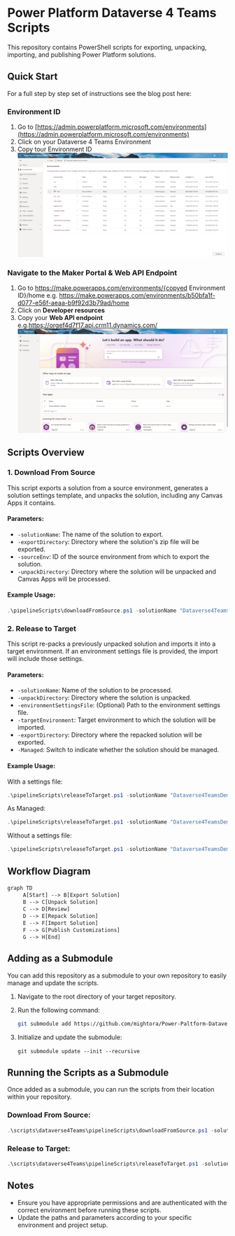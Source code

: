 # Power Platform Dataverse 4 Teams Scripts

This repository contains PowerShell scripts for exporting, unpacking, importing, and publishing Power Platform solutions.

## Quick Start
For a full step by step set of instructions see the blog post here:

### Environment ID
1. Go to [https://admin.powerplatform.microsoft.com/environments](https://admin.powerplatform.microsoft.com/environments)
2. Click on your Dataverse 4 Teams Environment
3. Copy tour Environment ID
![step1](images/brave_dTvPerppTb.gif)

### Navigate to the Maker Portal & Web API Endpoint
1. Go to https://make.powerapps.com/environments/{copyed Environment ID}/home e.g. https://make.powerapps.com/environments/b50bfa1f-d077-e56f-aeaa-b9f92d3b79ad/home
2. Click on **Developer resources**
3. Copy your **Web API endpoint** e.g.https://orgef4d7f17.api.crm11.dynamics.com/
![step2](images/brave_6FKD0p5Svj.gif)


## Scripts Overview

### 1. Download From Source

This script exports a solution from a source environment, generates a solution settings template, and unpacks the solution, including any Canvas Apps it contains.

#### Parameters:

- `-solutionName`: The name of the solution to export.
- `-exportDirectory`: Directory where the solution's zip file will be exported.
- `-sourceEnv`: ID of the source environment from which to export the solution.
- `-unpackDirectory`: Directory where the solution will be unpacked and Canvas Apps will be processed.

#### Example Usage:

```powershell
.\pipelineScripts\downloadFromSource.ps1 -solutionName "Dataverse4TeamsDemo" -exportDirectory ".\demo\dataverse4TeamsDemo" -sourceEnv "1838fca4-6258-e6b8-a710-60838df81aa3" -unpackDirectory ".\demo\dataverse4TeamsDemo\unpacked"
```


### 2. Release to Target

This script re-packs a previously unpacked solution and imports it into a target environment. If an environment settings file is provided, the import will include those settings.

#### Parameters:

- `-solutionName`: Name of the solution to be processed.
- `-unpackDirectory`: Directory where the solution is unpacked.
- `-environmentSettingsFile`: (Optional) Path to the environment settings file.
- `-targetEnvironment`: Target environment to which the solution will be imported.
- `-exportDirectory`: Directory where the repacked solution will be exported.
- `-Managed`: Switch to indicate whether the solution should be managed.

#### Example Usage:

With a settings file:

```powershell
.\pipelineScripts\releaseToTarget.ps1 -solutionName "Dataverse4TeamsDemo" -unpackDirectory ".\demo\dataverse4TeamsDemo\unpacked" -exportDirectory ".\demo\dataverse4TeamsDemo" -environmentSettingsFile ".\demo\settings.json" -targetEnvironment "5fc7b0a0-dc6e-e682-8886-bad6dac246a7"
```

As Managed:

```powershell
.\pipelineScripts\releaseToTarget.ps1 -solutionName "Dataverse4TeamsDemo" -unpackDirectory ".\demo\dataverse4TeamsDemo\unpacked" -exportDirectory ".\demo\dataverse4TeamsDemo" -environmentSettingsFile ".\demo\settings.json" -targetEnvironment "5fc7b0a0-dc6e-e682-8886-bad6dac246a7" -managed
```

Without a settings file:

```powershell
.\pipelineScripts\releaseToTarget.ps1 -solutionName "Dataverse4TeamsDemo" -unpackDirectory ".\demo\dataverse4TeamsDemo\unpacked" -exportDirectory ".\demo\dataverse4TeamsDemo" -targetEnvironment "5fc7b0a0-dc6e-e682-8886-bad6dac246a7"
```


## Workflow Diagram

```mermaid
graph TD
     A[Start] --> B[Export Solution]     
     B --> C[Unpack Solution]     
     C --> D[Review]     
     D --> E[Repack Solution]     
     E --> F[Import Solution]     
     F --> G[Publish Customizations]     
     G --> H[End]
```


## Adding as a Submodule

You can add this repository as a submodule to your own repository to easily manage and update the scripts.

1. Navigate to the root directory of your target repository.
    
2. Run the following command:
    
    ```bash
    git submodule add https://github.com/mightora/Power-Paltform-Dataverse4Teams-Tools.git Power-Paltform-Dataverse4Teams-Tools

    ```
    
3. Initialize and update the submodule:
        
    `git submodule update --init --recursive`
    

## Running the Scripts as a Submodule

Once added as a submodule, you can run the scripts from their location within your repository.

### Download From Source:

```powershell
.\scripts\dataverse4Teams\pipelineScripts\downloadFromSource.ps1 -solutionName "YourSolutionName" -exportDirectory "YourExportDirectory" -unpackDirectory "YourUnpackDirectory"
```

### Release to Target:

```powershell
.\scripts\dataverse4Teams\pipelineScripts\releaseToTarget.ps1 -solutionName "YourSolutionName" -unpackDirectory "YourUnpackDirectory" -targetEnvironment "YourTargetEnvironmentID"
```


## Notes

- Ensure you have appropriate permissions and are authenticated with the correct environment before running these scripts.
- Update the paths and parameters according to your specific environment and project setup.
